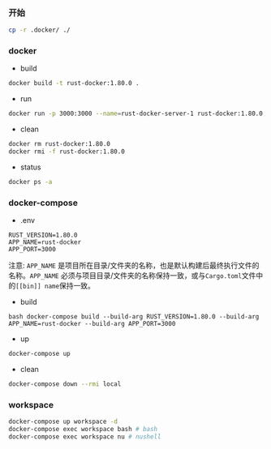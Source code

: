 ### 开始

```bash
cp -r .docker/ ./
```

### docker

- build

```bash
docker build -t rust-docker:1.80.0 .
```

- run

```bash
docker run -p 3000:3000 --name=rust-docker-server-1 rust-docker:1.80.0
```

- clean

```bash
docker rm rust-docker:1.80.0
docker rmi -f rust-docker:1.80.0
```

- status

```bash
docker ps -a
```

### docker-compose

- .env

```text
RUST_VERSION=1.80.0
APP_NAME=rust-docker
APP_PORT=3000
```

注意: `APP_NAME` 是项目所在目录/文件夹的名称，也是默认构建后最终执行文件的名称。`APP_NAME` 必须与项目目录/文件夹的名称保持一致，或与`Cargo.toml`文件中的`[[bin]] name`保持一致。

- build

``bash
docker-compose build --build-arg RUST_VERSION=1.80.0 --build-arg APP_NAME=rust-docker --build-arg APP_PORT=3000
``

- up

```bash
docker-compose up
```

- clean

```bash
docker-compose down --rmi local
```

### workspace

```bash
docker-compose up workspace -d
docker-compose exec workspace bash # bash
docker-compose exec workspace nu # nushell
```